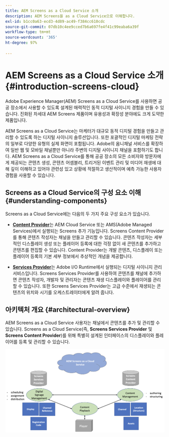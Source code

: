 ```yaml
---
title: AEM Screens as a Cloud Service 소개
description: AEM Screens을 as a Cloud Service으로 이해합니다.
exl-id: b1cc0a63-ecd3-4d89-ac49-f384cc610cdc
source-git-commit: 07db10c4ee9cced7b6a697fe4f41c99eaba6a39f
workflow-type: tm+mt
source-wordcount: '365'
ht-degree: 97%

---
```



# AEM Screens as a Cloud Service 소개 {#introduction-screens-cloud}

Adobe Experience Manager(AEM) Screens as a Cloud Service를 사용하면 공공 장소에서 사용할 수 있도록 설계된 매력적인 동적 디지털 사이니지 경험을 만들 수 있습니다. 진화된 차세대 AEM Screens 제품이며 유용성과 확장성 분야에도 크게 도약한 제품입니다.

AEM Screens as a Cloud Service는 마케터가 대규모 동적 디지털 경험을 만들고 관리할 수 있도록 하는 디지털 사이니지 솔루션입니다. 또한 포괄적인 디지털 마케팅 전략의 일부로 다양한 유형의 실제 화면이 포함됩니다. Adobe의 옴니채널 서비스를 확장하여 일반 웹 및 모바일 채널뿐만 아니라 주변의 디지털 사이니지 채널을 포함하기도 합니다. AEM Screens as a Cloud Service를 통해 공공 장소의 모든 소비자와 방문자에게 제공되는 콘텐츠 생성, 콘텐츠 어셈블리, 트리거된 이벤트 관리 및 미디어 재생에 대해 깊이 이해하고 있어야 관련성 있고 상황에 적절하고 생산적이며 예측 가능한 사용자 경험을 사용할 수 있습니다.

## Screens as a Cloud Service의 구성 요소 이해 {#understanding-components}

Screens as a Cloud Service에는 다음의 두 가지 주요 구성 요소가 있습니다.

* **[Content Provider](https://experienceleague.adobe.com/docs/experience-manager-cloud-service/content/screens-as-cloud-service/configure-screens-cloud/using-screens-content-provider.html)**&#x200B;는 AEM Cloud Service 또는 AMS(Adobe Managed Services)에서 실행되는 Screens 추가 기능입니다. Screens Content Provider를 통해 콘텐츠 작성자는 채널을 만들고 관리할 수 있습니다. 콘텐츠 작성자는 세부적인 디스플레이 생성 또는 플레이어 등록에 대한 걱정 없이 새 콘텐츠를 추가하고 콘텐츠를 편집할 수 있습니다. Content Provider는 개발 콘텐츠, 디스플레이 또는 플레이어 등록의 기본 세부 정보에서 추상적인 개념을 제공합니다.

* **[Services Provider](https://experienceleague.adobe.com/docs/experience-manager-cloud-service/content/screens-as-cloud-service/configure-screens-cloud/navigating-to-screens-services-provider.html)**&#x200B;는 Adobe I/O Runtime에서 실행되는 디지털 사이니지 관리 서비스입니다. Screens Services Provider를 사용하여 콘텐츠를 채널에 추가하면 콘텐츠 작성자, 개발자 및 관리자는 콘텐츠 재생 디스플레이와 플레이어를 관리할 수 있습니다. 또한 Screens Services Provider는 고급 수준에서 재생되는 콘텐츠의 위치와 시기를 오케스트레이터에게 알려 줍니다.


## 아키텍처 개요 {#architectural-overview}

AEM Screens as a Cloud Service 사용자는 채널에서 콘텐츠를 추가 및 관리할 수 있습니다. Screens as a Cloud Service(즉, **Screens Services Provider** 및 **Screens Content Provider**)를 위해 특별히 설계된 인터페이스의 디스플레이와 플레이어를 등록 및 관리할 수 있습니다.

![이미지](/help/screens-cloud/assets/architecture-screenscloud.png)
